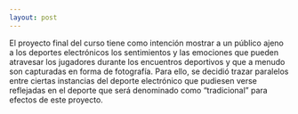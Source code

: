 ```yaml
---
layout: post
---
```

El proyecto final del curso tiene como intención mostrar a un público ajeno a los deportes electrónicos los sentimientos y las emociones que pueden atravesar los jugadores durante los encuentros deportivos y que a menudo son capturadas en forma de fotografía. Para ello, se decidió trazar paralelos entre ciertas instancias del deporte electrónico que pudiesen verse reflejadas en el deporte que será denominado como “tradicional” para efectos de este proyecto.

<div class="flourish-embed flourish-network" data-src="visualisation/15881669"><script src="https://public.flourish.studio/resources/embed.js"></script></div>